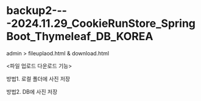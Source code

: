 # backup2----2024.11.29_CookieRunStore_SpringBoot_Thymeleaf_DB_KOREA
admin > fileuplaod.html  &amp; download.html

<파일 업로드 다운로드 기능>

방법1. 로컬 폴더에 사진 저장

방법2. DB에 사진 저장
